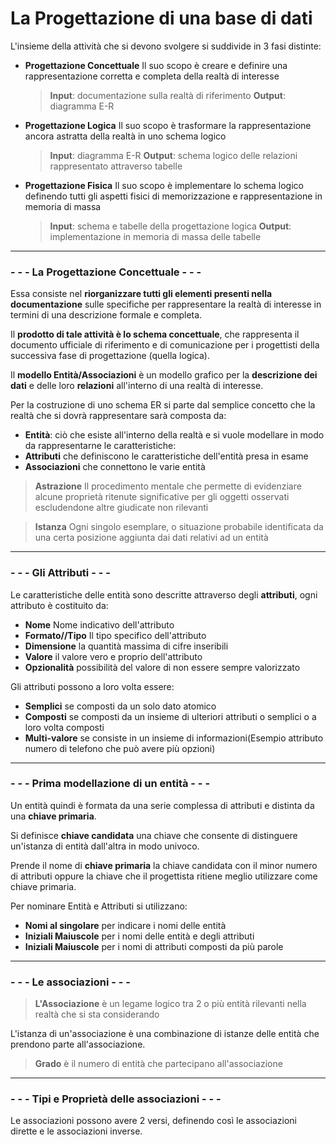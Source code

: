# La Progettazione di una base di dati

L'insieme della attività che si devono svolgere si suddivide in 3 fasi distinte:
- **Progettazione Concettuale**
Il suo scopo è creare e definire una rappresentazione corretta e completa della realtà di interesse
	>**Input**: documentazione sulla realtà di 	riferimento
	>**Output**: diagramma E-R
	
- **Progettazione Logica**
Il suo scopo è trasformare la rappresentazione ancora astratta della realtà in uno schema logico
	>**Input**: diagramma E-R
	>**Output**: schema logico delle relazioni rappresentato attraverso tabelle

- **Progettazione Fisica**
Il suo scopo è implementare lo schema logico definendo tutti gli aspetti fisici di memorizzazione e rappresentazione in memoria di massa
	> **Input**: schema e tabelle della progettazione logica
	> **Output**: implementazione in memoria di massa delle tabelle

---

### - - - La Progettazione Concettuale - - -

Essa consiste nel **riorganizzare tutti gli elementi presenti nella documentazione** sulle specifiche  per rappresentare la realtà di interesse in termini di una descrizione formale e completa.

Il **prodotto di tale attività è lo schema concettuale**, che rappresenta il documento ufficiale di riferimento e di comunicazione per i progettisti della successiva fase di progettazione (quella logica).

Il **modello Entità/Associazioni** è un modello grafico per la **descrizione dei dati** e delle loro **relazioni** all'interno di una realtà di interesse.

Per la costruzione di uno schema ER si parte dal semplice concetto che la realtà che si dovrà rappresentare sarà composta da:
- **Entità**: ciò che esiste all'interno della realtà e si vuole modellare in modo da rappresentarne le caratteristiche:
- **Attributi** che definiscono le caratteristiche dell'entità presa in esame
- **Associazioni** che connettono le varie entità


>**Astrazione**
Il procedimento mentale che permette di evidenziare alcune proprietà ritenute significative per gli oggetti osservati escludendone altre giudicate non rilevanti

>**Istanza**
Ogni singolo esemplare, o situazione probabile identificata da una certa posizione aggiunta dai dati relativi ad un entità

- - - 
### - - - Gli Attributi - - - 
Le caratteristiche delle entità sono descritte attraverso degli **attributi**, ogni attributo è costituito da:
-  **Nome**
Nome indicativo dell'attributo
- **Formato//Tipo**
Il tipo specifico dell'attributo
- **Dimensione**
la quantità massima di cifre inseribili
- **Valore** 
il valore vero e proprio dell'attributo
- **Opzionalità**
possibilità del valore di non essere sempre valorizzato

Gli attributi possono a loro volta essere:
- **Semplici** se composti da un solo dato atomico
- **Composti** se composti da un insieme di ulteriori attributi o semplici o a loro volta composti
- **Multi-valore** se consiste in un insieme di informazioni(Esempio attributo numero di telefono che può avere più opzioni)
 - - -
### - - - Prima modellazione di un entità - - -

Un entità quindi è formata da una serie complessa di attributi e distinta da una **chiave primaria**.

Si definisce **chiave candidata** una chiave che consente di distinguere un'istanza di entità dall'altra in modo univoco. 

Prende il nome di **chiave primaria** la chiave candidata con il minor numero di attributi oppure la chiave che il progettista ritiene meglio utilizzare come chiave primaria.

Per nominare Entità e Attributi si utilizzano:
- **Nomi al singolare** per indicare i nomi delle entità
- **Iniziali Maiuscole** per i nomi delle entità e degli attributi
- **Iniziali Maiuscole** per i nomi di attributi composti da più parole

- - -
### - - - Le associazioni - - -

>**L'Associazione**
> è un legame logico tra 2 o più entità rilevanti nella realtà che si sta considerando

L'istanza di un'associazione è una combinazione di istanze delle entità che prendono parte all'associazione.

> **Grado** 
> è il numero di entità che partecipano all'associazione

- - -
### - - - Tipi e Proprietà delle associazioni - - - 

Le associazioni possono avere 2 versi, definendo così le associazioni dirette e le associazioni inverse.
<!--stackedit_data:
eyJoaXN0b3J5IjpbLTExOTAyODM1MjgsMTI1ODg1NTQzMywtMT
QxMTIyMDU1MywtMjA4ODc0NjYxMl19
-->